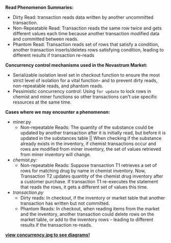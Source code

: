 **Read Phenomenon Summaries:**
* Dirty Read: transaction reads data written by another uncommitted transaction. 
* Non-Repeatable Read: Transaction reads the same row twice and gets different values each time because another transaction modified data and committed between reads. 
* Phantom Read: Transaction reads set of rows that satisfy a condition, another transaction inserts/deletes rows satisfying condition, leading to different results if transaction re-reads

**Concurrency control mechanisms used in the Novastrum Market:**
* Serializable isolation level set in checkout function to ensure the most strict level of isolation for a vital function- and to prevent dirty reads, non-repeatable reads, and phantom reads.
* Pessimistic concurrency control: Using `for update` to lock rows in chemist and miner functions so other transactions can't use specific resources at the same time. 

**Cases where we may encounter a phenomenon:**
* miner.py
  * Non-repeatable Reads: The quantity of the substance could be updated by another transaction after it is initially read, but before it is updated in the substances table || When checking if the substance already exists in the inventory, if chemist transactions occur and rows are modified from miner inventory, the set of values retrieved from miner inventory will change. 
* _chemist.py:_
  * Non-repeatable Reads: Suppose transaction T1 retrieves a set of rows for matching drug by name in chemist inventory. Now, Transaction T2 updates quantity of the chemist drug inventory after a customer purchase. If transaction T1 re-executes the statement that reads the rows, it gets a different set of values this time.
* _transaction.py_
  * Dirty reads: In checkout, if the inventory or market table that another transaction has written but not committed.
  * Phantom Reads: In checkout, when reading items from the market and the inventory, another transaction could delete rows on the market table, or add to the inventory rows – leading to different results if the transaction re-reads. 

[**view concurrency.jpg to see diagrams!**](https://github.com/eswenke/Novastrum-Market/blob/7018a89bee98ffc0ea027df7ca3d13ec627cb00a/docs/Concurrency.pdf)
